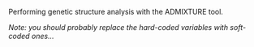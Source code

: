 Performing genetic structure analysis with the ADMIXTURE tool.

_Note: you should probably replace the hard-coded variables with soft-coded ones..._
